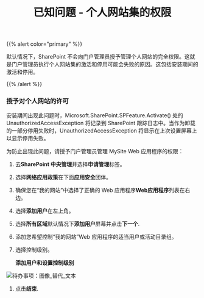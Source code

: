 ﻿---
title: 已知问题 - 个人网站集的权限
type: docs
weight: 40
url: /zh/sharepoint/known-issue-permissions-to-personal-site-collections/
---
{{% alert color="primary" %}} 

默认情况下，SharePoint 不会向门户管理员授予管理个人网站的完全权限。这就是门户管理员执行个人网站集的激活和停用可能会失败的原因。这包括安装期间的激活和停用。

{{% /alert %}} 
### **授予对个人网站的许可**
安装期间出现此问题时，Microsoft.SharePoint.SPFeature.Activate() 处的 UnauthorizedAccessException 将记录到 SharePoint 跟踪日志中。当作为卸载的一部分停用失败时，UnauthorizedAccessException 将显示在上次设置屏幕上以显示停用失败。

为防止出现此问题，请授予门户管理员管理 MySite Web 应用程序的权限：

1. 去**SharePoint 中央管理**并选择**申请管理**标签。
1. 选择**网络应用政策**在下面**应用安全**团体。
1. 确保您在“我的网站”中选择了正确的 Web 应用程序**Web应用程序**列表在右边。
1. 选择**添加用户**在左上角。
1. 选择**所有区域**默认情况下**添加用户**屏幕并点击**下一个**.
1. 添加您希望控制“我的网站”Web 应用程序的适当用户或活动目录组。
1. 选择控制级别。

   **添加用户和设置控制级别** 

![待办事项：图像_替代_文本](known-issue-permissions-to-personal-site-collections_1.png)




1. 点击**结束**.
